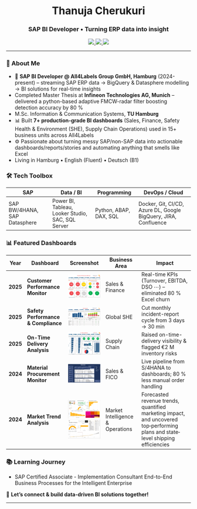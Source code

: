 <h1 align="center">Thanuja Cherukuri</h1>
<h3 align="center">SAP BI Developer • Turning ERP data into insight</h3>

<p align="center">
  <a href="mailto:thanujacherukuri111@gmail.com">
    <img src="https://img.shields.io/badge/Email-D14836?style=for-the-badge&logo=gmail&logoColor=white"/>
  </a>
  <a href="https://www.linkedin.com/in/thanuja-c/">
    <img src="https://img.shields.io/badge/LinkedIn-0A66C2?style=for-the-badge&logo=linkedin&logoColor=white"/>
  </a>
  <a href="https://github.com/Cherukuri-Thanu">
    <img src="https://img.shields.io/github/followers/Cherukuri-Thanu?style=for-the-badge&label=Follow&logo=github"/>
  </a>
</p>

---

### 🚀 About Me
- 🏢  **SAP BI Developer @ All4Labels Group GmbH, Hamburg** (2024-present) – streaming SAP ERP data → BigQuery & Datasphere modelling → BI solutions for real-time insights
- Completed Master Thesis at **Infineon Technologies AG, Munich** – delivered a python-based adaptive FMCW-radar filter boosting detection accuracy by 80 %
- M.Sc. Information & Communication Systems, **TU Hamburg**  
- 📊  Built **7+ production-grade BI dashboards** (Sales, Finance, Safety Health & Environment (SHE), Supply Chain Operations) used in 15+ business units across All4Labels
- ⚙️  Passionate about turning messy SAP/non-SAP data into actionable dashboards/reports/stories and automating anything that smells like Excel
-  Living in Hamburg • English (Fluent) • Deutsch (B1)  

### 🛠️ Tech Toolbox
| SAP | Data / BI | Programming | DevOps / Cloud |
|-----|-----------|-------------|----------------|
| SAP BW/4HANA, SAP Datasphere | Power BI, Tableau, Looker Studio, SAC, SQL Server | Python, ABAP, DAX, SQL | Docker, Git, CI/CD, Azure DL, Google BigQuery, JIRA, Confluence |

### 📊 Featured Dashboards

| Year | Dashboard | Screenshot | Business Area | Impact |
|------|-----------|------------|---------------|--------|
| **2025** | **Customer Performance Monitor** | <img src="customer-performance-overview.png" width="160" alt="Customer Performance Monitor"> | Sales & Finance | Real-time KPIs (Turnover, EBITDA, DSO ⋯) – eliminated 80 % Excel churn |
| **2025** | **Safety Performance & Compliance** | <img src="safety-performance-overview.png" width="160" alt="Safety Performance dashboard"> | Global SHE | Cut monthly incident-report cycle from 3 days → 30 min |
| **2025** | **On-Time Delivery Analysis** | <img src="procurement-otd-overview.png" width="160" alt="Procurement & OTD dashboard"> | Supply Chain | Raised on-time-delivery visibility & flagged €2 M inventory risks |
| **2024** | **Material Procurement Monitor** | <img src="procurement-overview.png" width="160" alt="Naish dashboard"> | Sales & FICO | Live pipeline from S/4HANA to dashboards; 80 % less manual order handling |
| **2024** | **Market Trend Analysis** | <img src="OFN.png" width="120" alt="Market Trend – Page 1"> <img src="OF2.png" width="120" alt="Market Trend – Page 2"> | Market Intelligence & Operations | Forecasted revenue trends, quantified marketing impact, and uncovered top‐performing plans and state‐level shipping efficiencies |



### 📚 Learning Journey
- SAP Certified Associate - Implementation Consultant End-to-End Business Processes for the Intelligent Enterprise
  
💬 **Let’s connect & build data-driven BI solutions together!**

---
